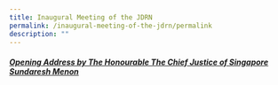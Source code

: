 ```yaml
---
title: Inaugural Meeting of the JDRN
permalink: /inaugural-meeting-of-the-jdrn/permalink
description: ""
---
```

##### [Opening Address by The Honourable The Chief Justice of Singapore Sundaresh Menon](/files/2022-05-18%20-%20Inaugural%20JDRN%20Meeting%20Opening%20Address.pdf)


